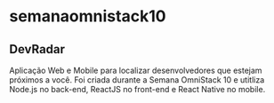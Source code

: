 # semanaomnistack10

## DevRadar

Aplicação Web e Mobile para localizar desenvolvedores que estejam próximos a você. Foi criada durante a Semana OmniStack 10 e utitliza Node.js no back-end, ReactJS no front-end e React Native no mobile.
